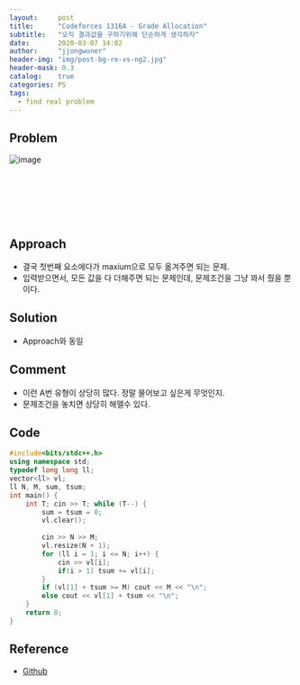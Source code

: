 ```yaml
---
layout:     post
title:      "Codeforces 1316A - Grade Allocation"
subtitle:   "오직 결과값을 구하기위해 단순하게 생각하자"
date:       2020-03-07 14:02
author:     "jjongwuner"
header-img: "img/post-bg-re-vs-ng2.jpg"
header-mask: 0.3
catalog:    true
categories: PS
tags:
  - find real problem
---
```


## Problem
![image](https://user-images.githubusercontent.com/16419202/76137118-86ae4300-607c-11ea-9eac-2276b89faeec.png)

<br><br><br><br><br>
## Approach
- 결국 첫번째 요소에다가 maxium으로 모두 옮겨주면 되는 문제.
- 입력받으면서, 모든 값을 다 더해주면 되는 문제인데, 문제조건을 그냥 꽈서 줬을 뿐이다.

## Solution
- Approach와 동일

## Comment
- 이런 A번 유형이 상당히 많다. 정말 물어보고 싶은게 무엇인지.
- 문제조건을 놓치면 상당히 해맬수 있다.

## Code
```cpp
#include<bits/stdc++.h>
using namespace std;
typedef long long ll;
vector<ll> vl;
ll N, M, sum, tsum;
int main() {
	int T; cin >> T; while (T--) {
		sum = tsum = 0;
		vl.clear();
 
		cin >> N >> M;
		vl.resize(N + 1);
		for (ll i = 1; i <= N; i++) {
			cin >> vl[i];
			if(i > 1) tsum += vl[i];
		}
		if (vl[1] + tsum >= M) cout << M << "\n";
		else cout << vl[1] + tsum << "\n";
	}
	return 0;
}
```

## Reference
- [Github](https://github.com/jongwuner/ps-study/blob/master/exercise/Codeforce/1316A.cpp)